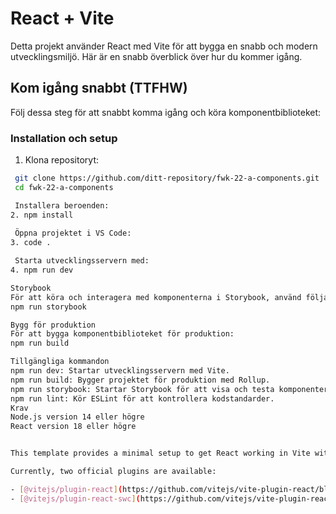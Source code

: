 # React + Vite

Detta projekt använder React med Vite för att bygga en snabb och modern utvecklingsmiljö. Här är en snabb överblick över hur du kommer igång.

## Kom igång snabbt (TTFHW)

Följ dessa steg för att snabbt komma igång och köra komponentbiblioteket:

### Installation och setup

1. Klona repositoryt:
  ```bash
   git clone https://github.com/ditt-repository/fwk-22-a-components.git
   cd fwk-22-a-components

   Installera beroenden:
2. npm install
   
   Öppna projektet i VS Code:
3. code .

   Starta utvecklingsservern med:
4. npm run dev

Storybook
För att köra och interagera med komponenterna i Storybook, använd följande kommando:
npm run storybook

Bygg för produktion
För att bygga komponentbiblioteket för produktion:
npm run build

Tillgängliga kommandon
npm run dev: Startar utvecklingsservern med Vite.
npm run build: Bygger projektet för produktion med Rollup.
npm run storybook: Startar Storybook för att visa och testa komponenterna.
npm run lint: Kör ESLint för att kontrollera kodstandarder.
Krav
Node.js version 14 eller högre
React version 18 eller högre


This template provides a minimal setup to get React working in Vite with HMR and some ESLint rules.

Currently, two official plugins are available:

- [@vitejs/plugin-react](https://github.com/vitejs/vite-plugin-react/blob/main/packages/plugin-react/README.md) uses [Babel](https://babeljs.io/) for Fast Refresh
- [@vitejs/plugin-react-swc](https://github.com/vitejs/vite-plugin-react-swc) uses [SWC](https://swc.rs/) for Fast Refresh
